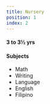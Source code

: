 ```yaml
---
title: Nursery
position: 1
index: 2
---
```


#### 3 to 3½ yrs

#### Subjects
- Math
- Writing
- Language
- English
- Filipino
